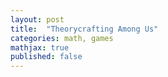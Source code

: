 ```yaml
---
layout: post
title:  "Theorycrafting Among Us"
categories: math, games
mathjax: true
published: false
---
```



